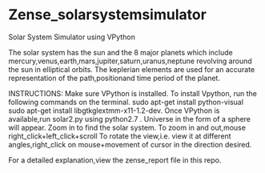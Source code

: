 # Zense_solarsystemsimulator
Solar System Simulator using VPython

The solar system has the sun and the 8 major planets which include mercury,venus,earth,mars,jupiter,saturn,uranus,neptune revolving around the sun in elliptical orbits.
The keplerian elements are used for an accurate representation of the path,positionand time period of the planet.

INSTRUCTIONS:
Make sure VPython is installed.
To install Vpython, run the following commands on the terminal.
    sudo apt-get install python-visual
    sudo apt-get install libgtkglextmm-x11-1.2-dev.
Once VPython is available,run solar2.py using python2.7 .
Universe in the form of a sphere will appear.
Zoom in to find the solar system.
To zoom in and out,mouse right_click+left_click+scroll
To rotate the view,i.e. view it at different angles,right_click on mouse+movement of cursor in the direction desired.

For a detailed explanation,view the zense_report file in this repo.








